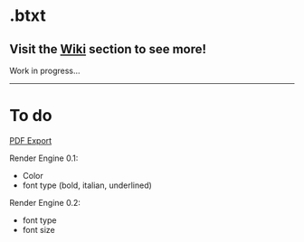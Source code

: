 # .btxt

## Visit the [Wiki](https://github.com/itsbmoo/btxt/wiki) section to see more!


Work in progress...
***
# To do


[PDF Export](https://www.geeksforgeeks.org/creating-pdf-documents-with-python/)

Render Engine 0.1:
* Color
* font type (bold, italian, underlined)
 

Render Engine 0.2:
* font type
* font size

